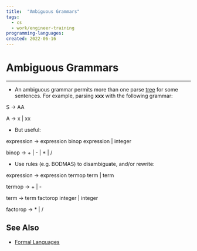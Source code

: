 ```yaml
---
title:  "Ambiguous Grammars"
tags:
  - cs
  - work/engineer-training
programming-languages:
created: 2022-06-16
---
```

# Ambiguous Grammars
---
- An ambiguous grammar permits more than one parse [tree](notes/university/cs2004/trees.md) for some sentences. For example, parsing **xxx** with the following grammar:

S $\rightarrow$ AA

A $\rightarrow$ x | xx

- But useful:

expression $\rightarrow$ expression binop expression | integer

binop $\rightarrow$ + | - | * | /

- Use rules (e.g. BODMAS) to disambiguate, and/or rewrite:

expression $\rightarrow$ expression termop term | term

termop $\rightarrow$ + | -

term $\rightarrow$ term factorop integer | integer

factorop $\rightarrow$ * | /

## See Also
- [Formal Languages](notes/general/formal-languages.md)
